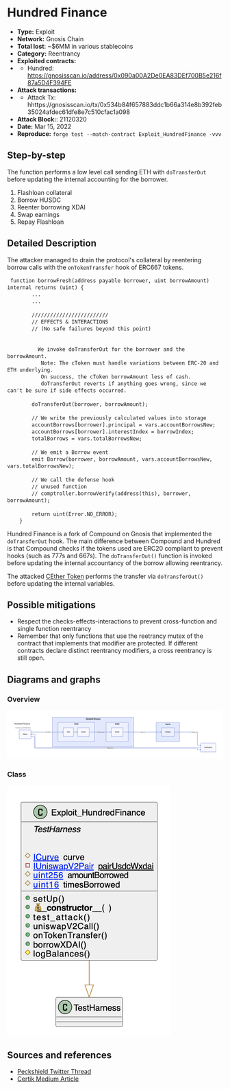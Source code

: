 # Hundred Finance
- **Type:** Exploit
- **Network:** Gnosis Chain
- **Total lost**: ~$6MM in various stablecoins
- **Category:** Reentrancy
- **Exploited contracts:**
- - Hundred: https://gnosisscan.io/address/0x090a00A2De0EA83DEf700B5e216f87a5D4F394FE
- **Attack transactions:**
- - Attack Tx: hhttps://gnosisscan.io/tx/0x534b84f657883ddc1b66a314e8b392feb35024afdec61dfe8e7c510cfac1a098
- **Attack Block:**: 21120320 
- **Date:** Mar 15, 2022
- **Reproduce:** `forge test --match-contract Exploit_HundredFinance -vvv`

## Step-by-step 
The function performs a low level call sending ETH with `doTransferOut` before updating the internal accounting for the borrower.

1. Flashloan collateral
2. Borrow HUSDC
3. Reenter borrowing XDAI
4. Swap earnings 
5. Repay Flashloan


## Detailed Description
The attacker managed to drain the protocol's collateral by reentering borrow calls with the `onTokenTransfer` hook of ERC667 tokens.

``` solidity
 function borrowFresh(address payable borrower, uint borrowAmount) internal returns (uint) {
        ...
        ...

        /////////////////////////
        // EFFECTS & INTERACTIONS
        // (No safe failures beyond this point)

        
          We invoke doTransferOut for the borrower and the borrowAmount.
           Note: The cToken must handle variations between ERC-20 and ETH underlying.
           On success, the cToken borrowAmount less of cash.
           doTransferOut reverts if anything goes wrong, since we can't be sure if side effects occurred.
         
        doTransferOut(borrower, borrowAmount);

        // We write the previously calculated values into storage
        accountBorrows[borrower].principal = vars.accountBorrowsNew;
        accountBorrows[borrower].interestIndex = borrowIndex;
        totalBorrows = vars.totalBorrowsNew;

        // We emit a Borrow event
        emit Borrow(borrower, borrowAmount, vars.accountBorrowsNew, vars.totalBorrowsNew);

        // We call the defense hook
        // unused function
        // comptroller.borrowVerify(address(this), borrower, borrowAmount);

        return uint(Error.NO_ERROR);
    }
```
Hundred Finance is a fork of Compound on Gnosis that implemented the `doTransferOut` hook. The main difference between Compound and Hundred is that Compound checks if the tokens used are ERC20 compliant to prevent hooks (such as 777s and 667s). The `doTransferOut()` function is invoked before updating the internal accountancy of the borrow allowing reentrancy.

The attacked [CEther Token](https://gnosisscan.io/address/0x090a00A2De0EA83DEf700B5e216f87a5D4F394FE#code) performs the transfer via `doTransferOut()` before updating the internal variables.

## Possible mitigations
- Respect the checks-effects-interactions to prevent cross-function and single function reentrancy
- Remember that only functions that use the reetrancy mutex of the contract that implements that modifier are protected. If different contracts declare distinct reentrancy modifiers, a cross reentrancy is still open.

## Diagrams and graphs

### Overview

![overview](hundredfinance.d2.png)

### Class

![class](hundredfinance.png)

## Sources and references
- [Peckshield Twitter Thread](https://twitter.com/peckshield/status/1520369315698016256)
- [Certik Medium Article](https://certik.medium.com/fei-protocol-incident-analysis-8527440696cc)

